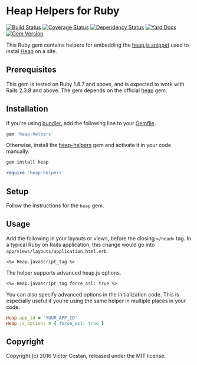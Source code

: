 # Heap Helpers for Ruby

[![Build Status](https://travis-ci.org/pwnall/heap-helpers-ruby.svg?branch=master)](https://travis-ci.org/pwnall/heap-helpers-ruby)
[![Coverage Status](https://coveralls.io/repos/github/pwnall/heap-helpers-ruby/badge.svg?branch=master)](https://coveralls.io/github/pwnall/heap-helpers-ruby?branch=master)
[![Dependency Status](https://gemnasium.com/pwnall/heap-helpers-ruby.svg)](https://gemnasium.com/pwnall/heap-helpers/ruby)
[![Yard Docs](http://img.shields.io/badge/yard-docs-blue.svg)](http://rubydoc.info/github/pwnall/heap-helpers-ruby/master/frames)
[![Gem Version](https://badge.fury.io/rb/heap-helpers.svg)](https://badge.fury.io/rb/heap-helpers)

This Ruby gem contains helpers for embedding the
[heap.js snippet](https://heapanalytics.com/docs/installation#web) used to
instal [Heap](https://heapanalytics.com/) on a site.


## Prerequisites

This gem is tested on Ruby 1.8.7 and above, and is expected to work with Rails
2.3.8 and above. The gem depends on the official
[heap](https://github.com/heap/heap-ruby) gem.


## Installation

If you're using [bundler](http://bundler.io/), add the following line to your
[Gemfile](http://bundler.io/v1.11/gemfile.html).

```ruby
gem 'heap-helpers'
```

Otherwise, install the [heap-helpers](https://rubygems.org/gems/heap) gem and
activate it in your code manually.

```bash
gem install heap
```

```ruby
require 'heap-helpers'
```


## Setup

Follow the instructions for the `heap` gem.


## Usage

Add the following in your layouts or views, before the closing `</head>` tag.
In a typical Ruby on Rails application, this change would go into
`app/views/layouts/application.html.erb`.

```erb
<%= Heap.javascript_tag %>
```

The helper supports advanced heap.js options.

```erb
<%= Heap.javascript_tag force_ssl: true %>
```

You can also specify advanced options in the initialization code. This is
especially useful if you're using the same helper in multiple places in your
code.

```ruby
Heap.app_id = 'YOUR_APP_ID'
Heap.js_options = { force_ssl: true }
```


## Copyright

Copyright (c) 2016 Victor Costan, released under the MIT license.
